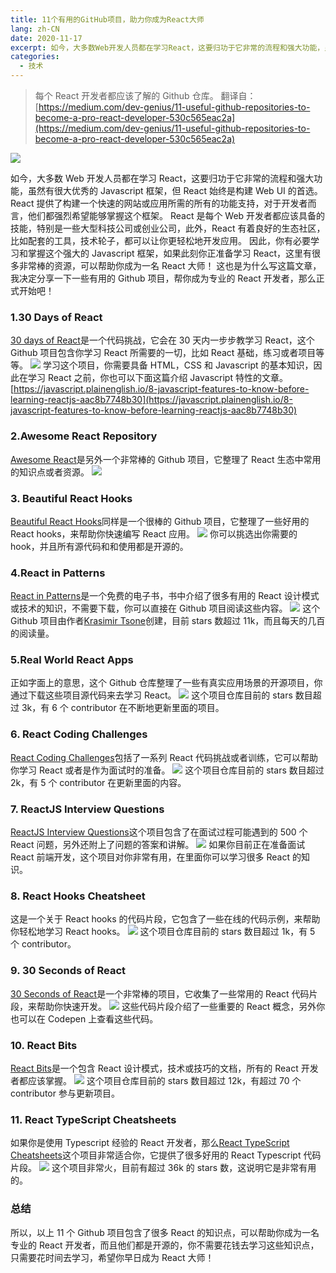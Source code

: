 ```yaml
---
title: 11个有用的GitHub项目，助力你成为React大师
lang: zh-CN
date: 2020-11-17
excerpt: 如今，大多数Web开发人员都在学习React，这要归功于它非常的流程和强大功能，虽然有很大优秀的Javascript框架，但React始终是构建Web UI的首选。React提供了构建一个快速的网站或应用所需的所有的功能支持，对于开发者而言，他们都强烈希望能够掌握这个框架。
categories:
  - 技术
---
```


> 每个 React 开发者都应该了解的 Github 仓库。
> 翻译自：[https://medium.com/dev-genius/11-useful-github-repositories-to-become-a-pro-react-developer-530c565eac2a](https://medium.com/dev-genius/11-useful-github-repositories-to-become-a-pro-react-developer-530c565eac2a)

![](https://narol-blog.oss-cn-beijing.aliyuncs.com/blog-img/202404171654144.png)

如今，大多数 Web 开发人员都在学习 React，这要归功于它非常的流程和强大功能，虽然有很大优秀的 Javascript 框架，但 React 始终是构建 Web UI 的首选。
React 提供了构建一个快速的网站或应用所需的所有的功能支持，对于开发者而言，他们都强烈希望能够掌握这个框架。
React 是每个 Web 开发者都应该具备的技能，特别是一些大型科技公司或创业公司，此外，React 有着良好的生态社区，比如配套的工具，技术轮子，都可以让你更轻松地开发应用。
因此，你有必要学习和掌握这个强大的 Javascript 框架，如果此刻你正准备学习 React，这里有很多非常棒的资源，可以帮助你成为一名 React 大师！
这也是为什么写这篇文章，我决定分享一下一些有用的 Github 项目，帮你成为专业的 React 开发者，那么正式开始吧！

### 1.30 Days of React

[30 days of React](https://github.com/Asabeneh/30-Days-Of-React)是一个代码挑战，它会在 30 天内一步步教学习 React，这个 Github 项目包含你学习 React 所需要的一切，比如 React 基础，练习或者项目等等。
![](https://narol-blog.oss-cn-beijing.aliyuncs.com/blog-img/202404171654145.png)
学习这个项目，你需要具备 HTML，CSS 和 Javascript 的基本知识，因此在学习 React 之前，你也可以下面这篇介绍 Javascript 特性的文章。
[https://javascript.plainenglish.io/8-javascript-features-to-know-before-learning-reactjs-aac8b7748b30](https://javascript.plainenglish.io/8-javascript-features-to-know-before-learning-reactjs-aac8b7748b30)

### 2.Awesome React Repository

[Awesome React](https://github.com/enaqx/awesome-react)是另外一个非常棒的 Github 项目，它整理了 React 生态中常用的知识点或者资源。
![](https://narol-blog.oss-cn-beijing.aliyuncs.com/blog-img/202404171654147.png)

### 3. Beautiful React Hooks

[Beautiful React Hooks](https://github.com/antonioru/beautiful-react-hooks)同样是一个很棒的 Github 项目，它整理了一些好用的 React hooks，来帮助你快速编写 React 应用。
![](https://narol-blog.oss-cn-beijing.aliyuncs.com/blog-img/202404171654148.png)
你可以挑选出你需要的 hook，并且所有源代码和和使用都是开源的。

### 4.React in Patterns

[React in Patterns](https://github.com/krasimir/react-in-patterns)是一个免费的电子书，书中介绍了很多有用的 React 设计模式或技术的知识，不需要下载，你可以直接在 Github 项目阅读这些内容。
![](https://narol-blog.oss-cn-beijing.aliyuncs.com/blog-img/202404171654149.png)
这个 Github 项目由作者[Krasimir Tsone](https://github.com/krasimir)创建，目前 stars 数超过 11k，而且每天的几百的阅读量。

### 5.Real World React Apps

正如字面上的意思，这个 Github 仓库整理了一些有真实应用场景的开源项目，你通过下载这些项目源代码来去学习 React。
![](https://narol-blog.oss-cn-beijing.aliyuncs.com/blog-img/202404171654150.png)
这个项目仓库目前的 stars 数目超过 3k，有 6 个 contributor 在不断地更新里面的项目。

### 6. React Coding Challenges

[React Coding Challenges](https://github.com/alexgurr/react-coding-challenges)包括了一系列 React 代码挑战或者训练，它可以帮助你学习 React 或者是作为面试时的准备。
![](https://narol-blog.oss-cn-beijing.aliyuncs.com/blog-img/202404171654151.png)
这个项目仓库目前的 stars 数目超过 2k，有 5 个 contributor 在更新里面的内容。

### 7. ReactJS Interview Questions

[ReactJS Interview Questions](https://github.com/sudheerj/reactjs-interview-questions)这个项目包含了在面试过程可能遇到的 500 个 React 问题，另外还附上了问题的答案和讲解。
![](https://narol-blog.oss-cn-beijing.aliyuncs.com/blog-img/202404171654152.png)
如果你目前正在准备面试 React 前端开发，这个项目对你非常有用，在里面你可以学习很多 React 的知识。

### 8. React Hooks Cheatsheet

这是一个关于 React hooks 的代码片段，它包含了一些在线的代码示例，来帮助你轻松地学习 React hooks。
![](https://narol-blog.oss-cn-beijing.aliyuncs.com/blog-img/202404171654153.png)
这个项目仓库目前的 stars 数目超过 1k，有 5 个 contributor。

### 9. 30 Seconds of React

[30 Seconds of React](https://github.com/30-seconds/30-seconds-of-react)是一个非常棒的项目，它收集了一些常用的 React 代码片段，来帮助你快速开发。
![](https://narol-blog.oss-cn-beijing.aliyuncs.com/blog-img/202404171654154.png)
这些代码片段介绍了一些重要的 React 概念，另外你也可以在 Codepen 上查看这些代码。

### 10. React Bits

[React Bits](https://github.com/vasanthk/react-bits)是一个包含 React 设计模式，技术或技巧的文档，所有的 React 开发者都应该掌握。
![](https://narol-blog.oss-cn-beijing.aliyuncs.com/blog-img/202404171654155.png)
这个项目仓库目前的 stars 数目超过 12k，有超过 70 个 contributor 参与更新项目。

### 11. React TypeScript Cheatsheets

如果你是使用 Typescript 经验的 React 开发者，那么[React TypeScript Cheatsheets](https://github.com/typescript-cheatsheets/react)这个项目非常适合你，它提供了很多好用的 React Typescript 代码片段。
![](https://narol-blog.oss-cn-beijing.aliyuncs.com/blog-img/202404171654156.png)
这个项目非常火，目前有超过 36k 的 stars 数，这说明它是非常有用的。

### 总结

所以，以上 11 个 Github 项目包含了很多 React 的知识点，可以帮助你成为一名专业的 React 开发者，而且他们都是开源的，你不需要花钱去学习这些知识点，只需要花时间去学习，希望你早日成为 React 大师！
